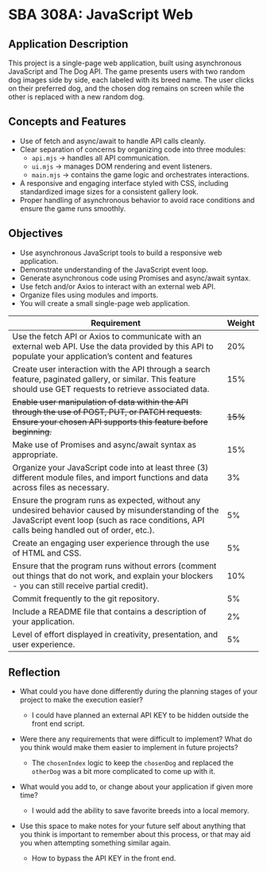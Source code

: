 # SBA 308A: JavaScript Web 

## Application Description
This project is a single-page web application, built using asynchronous JavaScript and The Dog API. The game presents users with two random dog images side by side, each labeled with its breed name. The user clicks on their preferred dog, and the chosen dog remains on screen while the other is replaced with a new random dog.

## Concepts and Features
- Use of fetch and async/await to handle API calls cleanly.
- Clear separation of concerns by organizing code into three modules:
    - `api.mjs` → handles all API communication.
    - `ui.mjs` → manages DOM rendering and event listeners.
    - `main.mjs` → contains the game logic and orchestrates interactions.
- A responsive and engaging interface styled with CSS, including standardized image sizes for a consistent gallery look.
- Proper handling of asynchronous behavior to avoid race conditions and ensure the game runs smoothly.

## Objectives
- Use asynchronous JavaScript tools to build a responsive web application.
- Demonstrate understanding of the JavaScript event loop.
- Generate asynchronous code using Promises and async/await syntax.
- Use fetch and/or Axios to interact with an external web API.
- Organize files using modules and imports.
- You will create a small single-page web application.

| Requirement | Weight |
| --- | --- |
| Use the fetch API or Axios to communicate with an external web API. Use the data provided by this API to populate your application’s content and features | 20% |
| Create user interaction with the API through a search feature, paginated gallery, or similar. This feature should use GET requests to retrieve associated data. | 15% |
| ~~Enable user manipulation of data within the API through the use of POST, PUT, or PATCH requests. Ensure your chosen API supports this feature before beginning.~~ | ~~15%~~ |
| Make use of Promises and async/await syntax as appropriate. | 15% |
| Organize your JavaScript code into at least three (3) different module files, and import functions and data across files as necessary. | 3% |
| Ensure the program runs as expected, without any undesired behavior caused by misunderstanding of the JavaScript event loop (such as race conditions, API calls being handled out of order, etc.). | 5% |
| Create an engaging user experience through the use of HTML and CSS. | 5% |
| Ensure that the program runs without errors (comment out things that do not work, and explain your blockers - you can still receive partial credit). | 10% |
| Commit frequently to the git repository. | 5% |
| Include a README file that contains a description of your application. | 2% |
| Level of effort displayed in creativity, presentation, and user experience. | 5% |

## Reflection
- What could you have done differently during the planning stages of your project to make the execution easier?
    - I could have planned an external API KEY to be hidden outside the front end script.

- Were there any requirements that were difficult to implement? What do you think would make them easier to implement in future projects?

    - The `chosenIndex` logic to keep the `chosenDog` and replaced the `otherDog` was a bit more complicated to come up with it.

- What would you add to, or change about your application if given more time?

    - I would add the ability to save favorite breeds into a local memory.

- Use this space to make notes for your future self about anything that you think is important to remember about this process, or that may aid you when attempting something similar again.

    - How to bypass the API KEY in the front end.